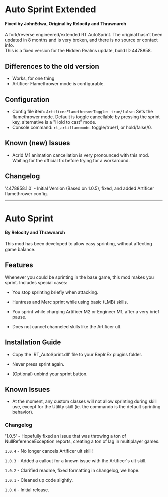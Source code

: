 # Auto Sprint Extended
#### Fixed by JohnEdwa, Original by Relocity and Thrawnarch

A fork/reverse engineered/extended RT AutoSprint. The original hasn't been updated in 8 months and is very broken, and there is no source or contact info.   
This is a fixed version for the Hidden Realms update, build ID 4478858.


## Differences to the old version
* Works, for one thing
* Artificer Flamethrower mode is configurable.

## Configuration
* Config file item: `ArtificerFlamethrowerToggle: true/false`: Sets the flamethrower mode. Default is toggle cancellable by pressing the sprint key, alternative is a "Hold to cast" mode.
* Console command: `rt_artiflamemode`. toggle/true/1, or hold/false/0.

## Known (new) Issues

* Acrid M1 animation cancellation is very pronounced with this mod. Waiting for the official fix before trying for a workaround.


## Changelog

'4478858.1.0' - Initial Version (Based on 1.0.5), fixed, and added Artificer flamethrower config.

---

[//]: # (Thanks to FunkFrog and Sipondo for letting us use their README as a basis for this one. You're doing god's work.)

# Auto Sprint
#### By Relocity and Thrawnarch

This mod has been developed to allow easy sprinting, without affecting game balance.

## Features

Whenever you could be sprinting in the base game, this mod makes you sprint. Includes special cases:

- You stop sprinting briefly when attacking.

- Huntress and Merc sprint while using basic (LMB) skills.

- You sprint while charging Artificer M2 or Engineer M1, after a very brief pause.

- Does not cancel channeled skills like the Artificer ult.

## Installation Guide

- Copy the 'RT_AutoSprint.dll' file to your BepInEx plugins folder.

- Never press sprint again.

- (Optional) unbind your sprint button.

## Known Issues

- At the moment, any custom classes will not allow sprinting during skill use, except for the Utility skill (ie. the commando is the default sprinting behavior).

### Changelog

'1.0.5' - Hopefully fixed an issue that was throwing a ton of NullReferenceException reports, creating a ton of lag in multiplayer games.

`1.0.4` - No longer cancels Artificer ult skill!

`1.0.3` - Added a callout for a known issue with the Artificer's ult skill.

`1.0.2` - Clarified readme, fixed formatting in changelog, we hope.

`1.0.1` - Cleaned up code slightly.

`1.0.0` - Initial release.
